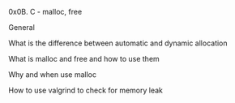 0x0B. C - malloc, free

General

What is the difference between automatic and dynamic allocation

What is malloc and free and how to use them

Why and when use malloc

How to use valgrind to check for memory leak
